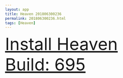```yaml
---
layout: app
title: Heaven 201806300236
permalink: 201806300236.html
tags: [Heaven]
---
```

<div class="pure-g">
    <div class="pure-u-1-1" style="font-size: 4em">
        <a class="pure-button-primary" href="itms-services://?action=download-manifest&url=https%3A%2F%2Flitsungyisigono.github.io%2FTestScript%2Fmanifests%2F201806300236.plist"><i class="fa fa-download" aria-hidden="true"></i>Install Heaven Build: 695</a>
    </div>
</div>